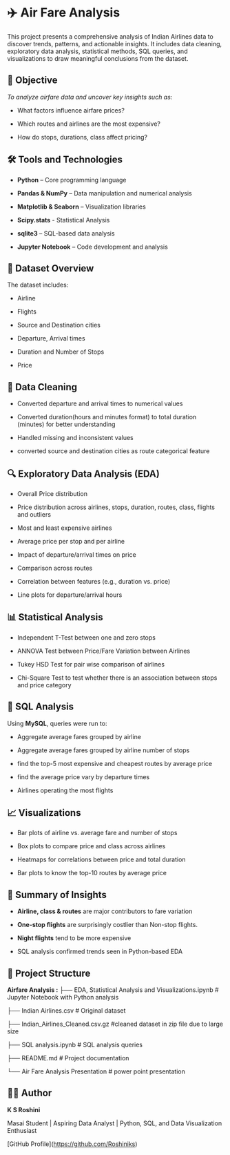 # ✈️ Air Fare Analysis

This project presents a comprehensive analysis of Indian Airlines data to discover trends, patterns, and actionable insights. It includes data cleaning, exploratory data analysis, statistical methods, SQL queries, and visualizations to draw meaningful conclusions from the dataset.

## 🎯 Objective

*To analyze airfare data and uncover key insights such as:*

- What factors influence airfare prices?

- Which routes and airlines are the most expensive?

- How do stops, durations, class affect pricing?

## 🛠️ Tools and Technologies

- **Python** – Core programming language

- **Pandas & NumPy** – Data manipulation and numerical analysis

- **Matplotlib & Seaborn** – Visualization libraries

- **Scipy.stats** - Statistical Analysis

- **sqlite3** – SQL-based data analysis

- **Jupyter Notebook** – Code development and analysis


## 📁 Dataset Overview

The dataset includes:

- Airline

- Flights

- Source and Destination cities

- Departure, Arrival times

- Duration and Number of Stops

- Price

## 🧹 Data Cleaning

- Converted departure and arrival times to numerical values

- Converted duration(hours and minutes format) to total duration (minutes) for better understanding

- Handled missing and inconsistent values

- converted source and destination cities as route categorical feature

## 🔍 Exploratory Data Analysis (EDA)

- Overall Price distribution

- Price distribution across airlines, stops, duration, routes, class, flights and outliers

- Most and least expensive airlines

- Average price per stop and per airline

- Impact of departure/arrival times on price

- Comparison across routes

- Correlation between features (e.g., duration vs. price)

- Line plots for departure/arrival hours

## 📊 Statistical Analysis

- Independent T-Test between one and zero stops

- ANNOVA Test between Price/Fare Variation between Airlines

- Tukey HSD Test for pair wise comparison of airlines

- Chi-Square Test to test whether there is an association between stops and price category

## 🧾 SQL Analysis

Using **MySQL**, queries were run to:

- Aggregate average fares grouped by airline

- Aggregate average fares grouped by airline number of stops

- find the top-5 most expensive and cheapest routes by average price

- find the average price vary by departure times

- Airlines operating the most flights

## 📈 Visualizations

- Bar plots of airline vs. average fare and number of stops

- Box plots to compare price and class across airlines

- Heatmaps for correlations between price and total duration

- Bar plots to know the top-10 routes by average price

## 📌 Summary of Insights

- **Airline, class & routes** are major contributors to fare variation

- **One-stop flights** are surprisingly costlier than Non-stop flights.

- **Night flights** tend to be more expensive

- SQL analysis confirmed trends seen in Python-based EDA

## 📂 Project Structure

**Airfare Analysis :**
├── EDA, Statistical Analysis and Visualizations.ipynb # Jupyter Notebook with Python analysis

├── Indian Airlines.csv # Original dataset

├── Indian_Airlines_Cleaned.csv.gz #cleaned dataset in zip file due to large size

├── SQL analysis.ipynb # SQL analysis queries

├── README.md # Project documentation

└── Air Fare Analysis Presentation # power point presentation

## 🙋‍♀️ Author

**K S Roshini**

Masai Student | Aspiring Data Analyst | Python, SQL, and Data Visualization Enthusiast

\[GitHub Profile\](https://github.com/Roshiniks)
